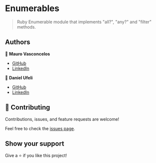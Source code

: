 # Enumerables

> Ruby Enumerable module that implements "all?", "any?" and "filter" methods.

## Authors

👤 **Mauro Vasconcelos**

- [GitHub](https://github.com/vanillainanutshell)
- [LinkedIn](https://www.linkedin.com/in/vanillainanutshell/)

👤 **Daniel Ufeli**

- [GitHub](https://github.com/danielufeli)
- [LinkedIn](https://www.linkedin.com/in/danielcode/)

## 🤝 Contributing

Contributions, issues, and feature requests are welcome!

Feel free to check the [issues page](https://github.com/GuilhermeGiachellin/Morse-Code-Ruby/issues).

## Show your support

Give a ⭐️ if you like this project!